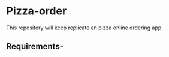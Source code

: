 # Pizza-order
This repository will keep replicate an pizza online ordering app.  

## Requirements-

